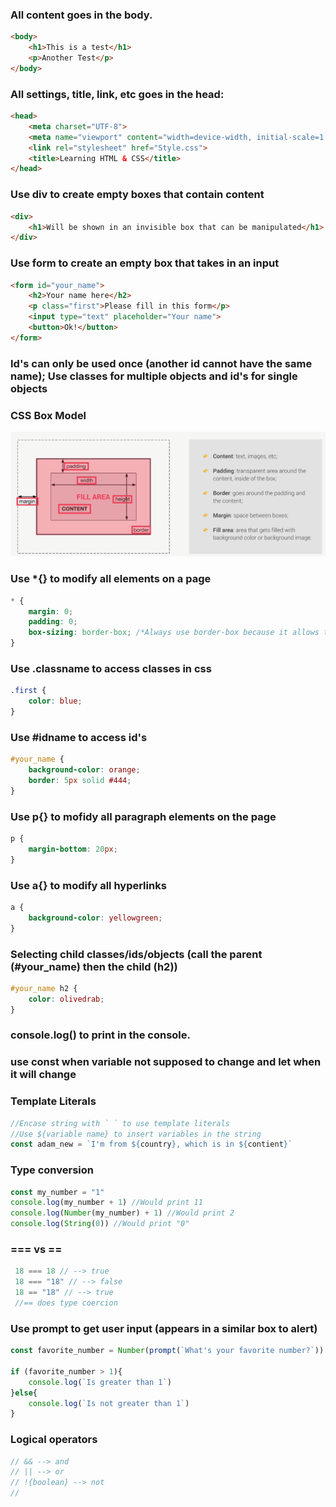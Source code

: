 ### All content goes in the body.
```Html
<body>
    <h1>This is a test</h1>
    <p>Another Test</p>
</body>
```
### All settings, title, link, etc goes in the head:
```Html
<head>
    <meta charset="UTF-8">
    <meta name="viewport" content="width=device-width, initial-scale=1.0">
    <link rel="stylesheet" href="Style.css">
    <title>Learning HTML & CSS</title>
</head>
```

### Use div to create empty boxes that contain content
```Html
<div>
    <h1>Will be shown in an invisible box that can be manipulated</h1>
</div>
```

### Use form to create an empty box that takes in an input
```Html
<form id="your_name">
    <h2>Your name here</h2>
    <p class="first">Please fill in this form</p>
    <input type="text" placeholder="Your name">
    <button>Ok!</button>
</form>
```

### Id's can only be used once (another id cannot have the same name); Use classes for multiple objects and id's for single objects


### CSS Box Model
![alt text](CSS_Box_Model.PNG)

### Use *{} to modify all elements on a page
```CSS
* {
    margin: 0;
    padding: 0;
    box-sizing: border-box; /*Always use border-box because it allows the width to be unaffected by padding*/
}
```

### Use .classname to access classes in css
```CSS
.first {
    color: blue;
}
```

### Use #idname to access id's
```CSS
#your_name {
    background-color: orange;
    border: 5px solid #444;
}
```

### Use p{} to mofidy all paragraph elements on the page
```CSS
p {
    margin-bottom: 20px;
}
```

### Use a{} to modify all hyperlinks
```CSS
a {
    background-color: yellowgreen;
}
```
### Selecting child classes/ids/objects (call the parent (#your_name) then the child (h2))
```CSS
#your_name h2 {
    color: olivedrab;
}
``` 

### console.log() to print in the console.

### use const when variable not supposed to change and let when it will change

### Template Literals
```JavaScript
//Encase string with ` ` to use template literals
//Use ${variable name} to insert variables in the string
const adam_new = `I'm from ${country}, which is in ${contient}`
```

### Type conversion
```JavaScript
const my_number = "1"
console.log(my_number + 1) //Would print 11
console.log(Number(my_number) + 1) //Would print 2
console.log(String(0)) //Would print "0"
```

### === vs ==
```JavaScript
 18 === 18 // --> true
 18 === "18" // --> false
 18 == "18" // --> true
 //== does type coercion
```
### Use prompt to get user input (appears in a similar box to alert)
```JavaScript
const favorite_number = Number(prompt(`What's your favorite number?`))

if (favorite_number > 1){
    console.log(`Is greater than 1`)
}else{
    console.log(`Is not greater than 1`)
}
```

### Logical operators
```JavaScript
// && --> and
// || --> or
// !{boolean} --> not 
//